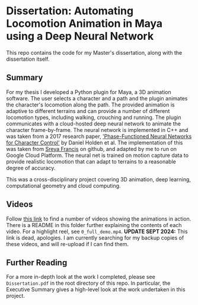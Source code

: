 # Dissertation: Automating Locomotion Animation in Maya using a Deep Neural Network

This repo contains the code for my Master's dissertation, along with the dissertation itself.

## Summary
For my thesis I developed a Python plugin for Maya, a 3D animation software. The user selects a character and a path and the plugin animates the character's locomotion along the path. The provided animation is adaptive to different terrains and can provide a number of different locomotion types, including walking, crouching and running. The plugin communicates with a cloud-hosted deep neural network to animate the character frame-by-frame. The neural network is implemented in C++ and was taken from a 2017 research paper, ['Phase-Functioned Neural Networks for Character Control'](http://theorangeduck.com/media/uploads/other_stuff/phasefunction.pdf) by Daniel Holden et al. The implementation of this was taken from [Sreya Francis](https://github.com/sreyafrancis/PFNN) on github, and adapted by me to run on Google Cloud Platform. The neural net is trained on motion capture data to provide realistic locomotion that can adapt to terrains to a reasonable degree of accuracy.

This was a cross-disciplinary project covering 3D animation, deep learning, computational geometry and cloud computing.

## Videos
Follow [this link](https://drive.google.com/drive/folders/1fxyfG2KJZksDpBAxe8l9u_PKlUjSoW0b) to find a number of videos showing the animations in action. There is a README in this folder further explaining the contents of each video. For a highlight reel, see `0_full_demo.mp4`.
**UPDATE SEPT 2024:** This link is dead, apologies. I am currently searching for my backup copies of these videos, and will re-upload if I can find them.

## Further Reading
For a more in-depth look at the work I completed, please see `Dissertation.pdf` in the root directory of this repo. In particular, the Executive Summary gives a high-level look at the work undertaken in this project.

